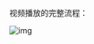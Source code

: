 视频播放的完整流程：

![img](https://p6-juejin.byteimg.com/tos-cn-i-k3u1fbpfcp/10c9f6e340d742dd8914bcdacd38ceb0~tplv-k3u1fbpfcp-watermark.image)

